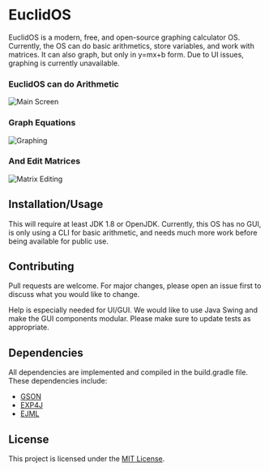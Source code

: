 # EuclidOS
EuclidOS is a modern, free, and open-source graphing calculator OS. Currently, the OS can do basic arithmetics, store variables, and work with matrices. It can also graph, but only in y=mx+b form. Due to UI issues, graphing is currently unavailable.

### EuclidOS can do Arithmetic
![Main Screen](https://github.com/NumberC/EuclidOS/assets/47584014/446f362c-ed4f-4fb6-bbd4-f3cc027c8d04)

### Graph Equations
![Graphing](https://github.com/NumberC/EuclidOS/assets/47584014/fc7be2c1-6042-45a6-86a3-b1ac6f82b258)

### And Edit Matrices
![Matrix Editing](https://github.com/NumberC/EuclidOS/assets/47584014/2f3dbb4e-ac71-4066-bcfb-a8dc0160c1ff)


## Installation/Usage
This will require at least JDK 1.8 or OpenJDK. Currently, this OS has no GUI, is only using a CLI for basic arithmetic, and needs much more work before being available for public use.

## Contributing
Pull requests are welcome. For major changes, please open an issue first to discuss what you would like to change.

Help is especially needed for UI/GUI. We would like to use Java Swing and make the GUI components modular.
Please make sure to update tests as appropriate.

## Dependencies
All dependencies are implemented and compiled in the build.gradle file. These dependencies include:
- [GSON](https://github.com/google/gson)
- [EXP4J](https://www.objecthunter.net/exp4j/)
- [EJML](http://ejml.org/)

## License
This project is licensed under the [MIT License](LICENSE).
